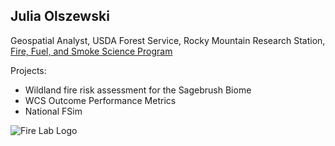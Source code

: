 ## Julia Olszewski


Geospatial Analyst,
USDA Forest Service, Rocky Mountain Research Station,
[Fire, Fuel, and Smoke Science Program](https://research.fs.usda.gov/firelab)

Projects:
* Wildland fire risk assessment for the Sagebrush Biome
* WCS Outcome Performance Metrics
* National FSim

![Fire Lab Logo](D:/Projects/Other/ESIIL_data_course/fire_lab_logo_Final.png)
